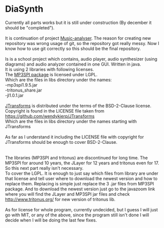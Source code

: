 # DiaSynth
Currently all parts works but it is still under construction (By december it should be "completed").<br/>
<br/>
It is continuation of project [Music-analyser](https://github.com/RadStr/Music-Analyser). The reason for creating new repository was wrong usage of git, so the repository got really messy. Now I know how to use git correctly so this should be the final repository.<br/>
<br/>
Is is a school project which contains, audio player, audio synthesizer (using diagrams) and audio analyzer contained in one GUI. Written in java.<br/>
It is using 2 libraries with following licenses.<br/>
The [MP3SPI package](http://www.javazoom.net/mp3spi/sources.html) is licensed under LGPL.<br/>
Which are the files in libs directory under the names:<br/>
-mp3spi1.9.5.jar<br/>
-tritonus_share.jar<br/>
-jl1.0.1.jar<br/>
<br/>
[JTransforms](https://sites.google.com/site/piotrwendykier/software/jtransforms) is distributed under the terms of the BSD-2-Clause license.<br/>
Copyright is found in the LICENSE file taken from https://github.com/wendykierp/JTransforms<br/>
Which are the files in libs directory under the names starting with JTransforms<br/>
<br/>
As far as I understand it including the LICENSE file with copyright for JTransforms should be enough to cover BSD-2-Clause.<br/>
<br/><br/>
The libraries (MP3SPI and tritonus) are discontinued for long time. The MP3SPI for around 10 years, the JLayer for 12 years and tritonus even for 17. So this next part really isn't necessary.<br/>
To cover the LGPL. It is enough to just say which files from library are under that license and tell user where to download the newest version and how to replace them. Replacing is simple just replace the 3 .jar files from MP3SPI package. And to download the newest version just go to the javazoom link where you will find the JLayer and MP3SPI jar files and check http://www.tritonus.org/ for new version of tritonus lib.<br/>
<br/>
As for license for whole program, currently undecided, but I guess I will just go with MIT, or any of the above, since the program still isn't done I will decide when I will be doing the last few fixes.
